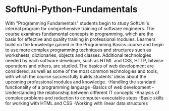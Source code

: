 # SoftUni-Python-Fundamentals
With "Programming Fundamentals" students begin to study SoftUni's internal program for comprehensive training of software engineers. The course examines fundamental concepts in programming, which are the basis for effective and quality training in professional modules. Learners build on the knowledge gained in the Programming Basics course and begin to use more complex programming techniques and structures such as worksheets, dictionaries, objects and classes. Additional technologies needed by each software developer, such as HTML and CSS, HTTP, bitwise operations and others, are studied. The basics of web development are considered, as well as some of the most common technologies and tools, with which the course successfully builds students' ideas about the upcoming professional modules and knowledge.
-Handling the standard functionality of a programming language
-Basics of web development
-Understanding the relationship between different IT concepts
-Analysis of complex problems and reduction to computer-executable steps
-Basic skills for working with HTML and CSS
-Working with linear data structures
